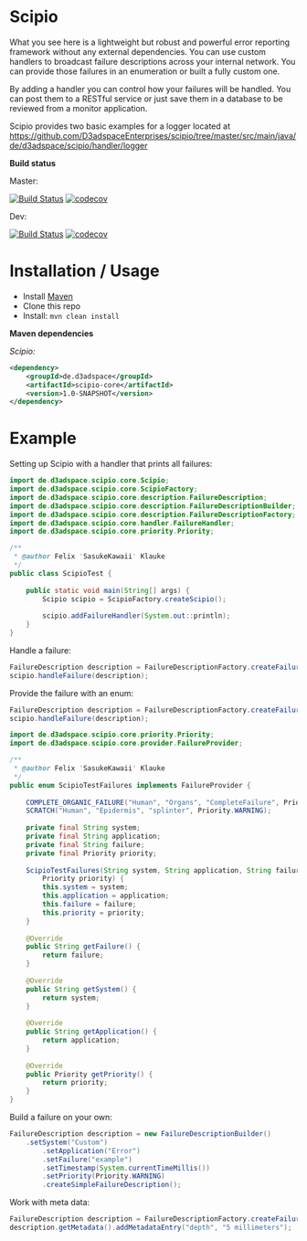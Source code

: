 # Scipio 
What you see here is a lightweight but robust and powerful error
reporting framework without any external dependencies.
 You can use custom handlers to broadcast failure
descriptions across your internal network. You can provide those failures
in an enumeration or built a fully custom one.

By adding a handler you can control how your failures will be handled. You can post them
to a RESTful service or just save them in a database to be reviewed from a monitor application.

Scipio provides two basic examples for a logger located at https://github.com/D3adspaceEnterprises/scipio/tree/master/src/main/java/de/d3adspace/scipio/handler/logger

**Build status**

Master:

[![Build Status](https://travis-ci.org/D3adspaceEnterprises/scipio.svg?branch=master)](https://travis-ci.org/D3adspaceEnterprises/scipio)
[![codecov](https://codecov.io/gh/D3adspaceEnterprises/scipio/branch/master/graph/badge.svg)](https://codecov.io/gh/D3adspaceEnterprises/scipio)

Dev:

[![Build Status](https://travis-ci.org/D3adspaceEnterprises/scipio.svg?branch=dev)](https://travis-ci.org/D3adspaceEnterprises/scipio)
[![codecov](https://codecov.io/gh/D3adspaceEnterprises/scipio/branch/dev/graph/badge.svg)](https://codecov.io/gh/D3adspaceEnterprises/scipio)


# Installation / Usage

- Install [Maven](http://maven.apache.org/download.cgi)
- Clone this repo
- Install: ```mvn clean install```

**Maven dependencies**

_Scipio:_
```xml
<dependency>
    <groupId>de.d3adspace</groupId>
    <artifactId>scipio-core</artifactId>
    <version>1.0-SNAPSHOT</version>
</dependency>
```

# Example
Setting up Scipio with a handler that prints all failures:
```java
import de.d3adspace.scipio.core.Scipio;
import de.d3adspace.scipio.core.ScipioFactory;
import de.d3adspace.scipio.core.description.FailureDescription;
import de.d3adspace.scipio.core.description.FailureDescriptionBuilder;
import de.d3adspace.scipio.core.description.FailureDescriptionFactory;
import de.d3adspace.scipio.core.handler.FailureHandler;
import de.d3adspace.scipio.core.priority.Priority;

/**
 * @author Felix 'SasukeKawaii' Klauke
 */
public class ScipioTest {
	
	public static void main(String[] args) {
		Scipio scipio = ScipioFactory.createScipio();
		
		scipio.addFailureHandler(System.out::println);
	}
}
```

Handle a failure:
```java
FailureDescription description = FailureDescriptionFactory.createFailureDescription("Human", "Organs", "CompleteFailure", Priority.CRITICAL);
scipio.handleFailure(description);
```

Provide the failure with an enum:
```java
FailureDescription description = FailureDescriptionFactory.createFailureDescription(ScipioTestFailures.COMPLETE_ORGANIC_FAILURE);
scipio.handleFailure(description);
```

```java
import de.d3adspace.scipio.core.priority.Priority;
import de.d3adspace.scipio.core.provider.FailureProvider;

/**
 * @author Felix 'SasukeKawaii' Klauke
 */
public enum ScipioTestFailures implements FailureProvider {
	
	COMPLETE_ORGANIC_FAILURE("Human", "Organs", "CompleteFailure", Priority.CRITICAL),
	SCRATCH("Human", "Epidermis", "splinter", Priority.WARNING);
	
	private final String system;
	private final String application;
	private final String failure;
	private final Priority priority;
	
	ScipioTestFailures(String system, String application, String failure,
		Priority priority) {
		this.system = system;
		this.application = application;
		this.failure = failure;
		this.priority = priority;
	}
	
	@Override
	public String getFailure() {
		return failure;
	}
	
	@Override
	public String getSystem() {
		return system;
	}
	
	@Override
	public String getApplication() {
		return application;
	}
	
	@Override
	public Priority getPriority() {
		return priority;
	}
}

```

Build a failure on your own:
```java
FailureDescription description = new FailureDescriptionBuilder()
	.setSystem("Custom")
        .setApplication("Error")
        .setFailure("example")
        .setTimestamp(System.currentTimeMillis())
        .setPriority(Priority.WARNING)
        .createSimpleFailureDescription();
```

Work with meta data:
```java
FailureDescription description = FailureDescriptionFactory.createFailureDescription(ScipioTestFailures.SCRATCH);
description.getMetadata().addMetadataEntry("depth", "5 millimeters");
```

